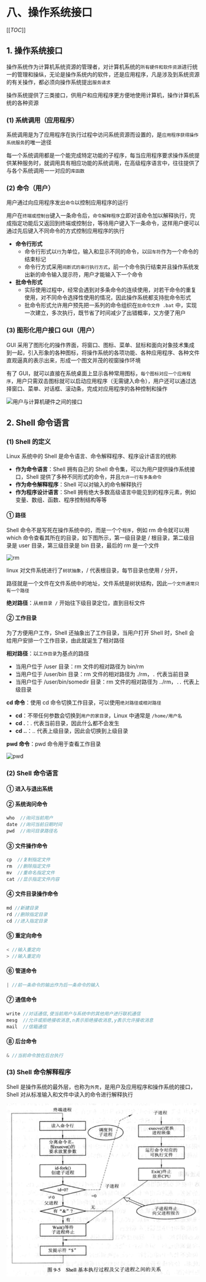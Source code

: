 # 八、操作系统接口

[[_TOC_]]

## 1. 操作系统接口

操作系统作为计算机系统资源的管理者，对计算机系统的`所有硬件和软件资源`进行统一的管理和操纵，无论是操作系统内的软件，还是应用程序，凡是涉及到系统资源的有关操作，都必须向操作系统提出`服务请求`

操作系统提供了三类接口，供用户和应用程序更方便地使用计算机，操作计算机系统的各种资源

### (1) 系统调用（应用程序）

系统调用是为了应用程序在执行过程中访问系统资源而设置的，是`应用程序获得操作系统服务`的唯一途径

每一个系统调用都是一个能完成特定功能的子程序，每当应用程序要求操作系统提供某种服务时，就调用具有相应功能的系统调用，在高级程序语言中，往往提供了与各个系统调用一一对应的`库函数`

### (2) 命令（用户）

用户通过向应用程序发出`命令`以控制应用程序的运行

用户在`终端或控制台`键入一条命令后，`命令解释程序`立即对该命令加以解释执行，完成指定功能后又返回到终端或控制台，等待用户键入下一条命令，这样用户便可以通过先后键入不同命令的方式控制应用程序的执行

* **命令行形式**
  * 命令行形式以`行`为单位，输入和显示不同的命令，以`回车符`作为一个命令的结束标记
  * 命令行方式采用`间断式的串行执行方式`，前一个命令执行结束并且操作系统发出新的命令输入提示符，用户才能输入下一个命令
* **批命令形式**
  * 实际使用过程中，经常会遇到对多条命令的连续使用，对若干命令的重复使用，对不同命令选择性使用的情况，因此操作系统都支持批命令形式
  * 批命令形式允许用户预先把一系列的命令组织在`批命令文件 .bat` 中，实现一次建立，多次执行，既节省了时间减少了出错概率，又方便了用户

### (3) 图形化用户接口 GUI（用户）

GUI 采用了图形化的操作界面，将窗口、图标、菜单、鼠标和面向对象技术集成到一起，引入形象的各种图标，将操作系统的各项功能、各种应用程序、各种文件直观逼真的表示出来，形成一个图文并茂的视窗操作环境

有了 GUI，就可以直接在系统桌面上显示各种常用图标，`每个图标对应一个应用程序`，用户只需双击图标就可以启动应用程序（无需键入命令），用户还可以通过选择窗口、菜单、对话框、滚动条，完成对应用程序的各种控制和操作

![用户与计算机硬件之间的接口]()

## 2. Shell 命令语言

### (1) Shell 的定义

Linux 系统中的 Shell 是命令语言、命令解释程序、程序设计语言的统称

* **作为命令语言**：Shell 拥有自己的 Shell 命令集，可以为用户提供操作系统接口，Shell 提供了多种不同形式的命令，并且`允许一行有多条命令`
* **作为命令解释程序**：Shell 可以对输入的命令解释执行
* **作为程序设计语言**：Shell 拥有绝大多数高级语言中能见到的程序元素，例如变量、数组、函数、程序控制结构等等

#### ① 路径

Shell 命令不是写死在操作系统中的，而是一个个`程序`，例如 rm 命令就可以用 which 命令查看其所在的目录，如下图所示，第一级目录是 / 根目录，第二级目录是 user 目录，第三级目录是 bin 目录，最后的 rm 是一个文件

![rm]()

linux 对文件系统进行了`树状抽象`，/ 代表根目录，每节目录也使用 / 分开，

路径就是一个文件在文件系统中的地址，文件系统是树状结构，因此`一个文件通常只有一个路径`

**绝对路径**：从`根目录 /` 开始往下级目录定位，直到目标文件

#### ② 工作目录

为了方便用户工作，Shell 还抽象出了工作目录，当用户打开 Shell 时，Shell 会给用户安排一个工作目录，由此就诞生了相对路径

**相对路径**：以`工作目录`为基点的路径

* 当用户位于 /user 目录：rm 文件的相对路径为 bin/rm
* 当用户位于 /user/bin 目录：rm 文件的相对路径为 ./rm，`.` 代表当前目录
* 当用户位于 /user/bin/somedir 目录：rm 文件的相对路径为 ../rm，`..` 代表上级目录

**cd 命令**：使用 cd 命令切换工作目录，可以使用`绝对路径或相对路径`

* **cd**：不带任何参数会切换到`用户的家目录`，Linux 中通常是 `/home/用户名`
* **cd .**：. 代表当前目录，因此什么都不会发生
* **cd ..**：.. 代表上级目录，因此会切换到上级目录

**pwd 命令**：pwd 命令用于查看工作目录

![pwd]()

### (2) Shell 命令语言

#### ① 进入与退出系统

#### ② 系统询问命令

```javascript
who  //询问当前用户
date //询问当前日期时间
pwd  //询问目录路径名
```

#### ③ 文件操作命令

```javascript
cp  //复制指定文件
rm  //删除指定文件
mv  //重命名指定文件
cat //显示指定文件内容
```

#### ④ 文件目录操作命令

```javascript
md //新建目录
rd //删除指定目录
cd //进入指定目录
```

#### ⑤ 重定向命令

```javascript
< //输入重定向
> //输入重定向
```

#### ⑥ 管道命令

```javascript
| //前一条命令的输出作为后一条命令的输入
```

#### ⑦ 通信命令

```javascript
write //对话通信,使当前用户与系统中的其他用户进行联机通信
mesg  //允许或拒绝接收消息,n表示拒绝接收消息,y表示允许接收消息
mail  //信箱通信
```

#### ⑧ 后台命令

```javascript
& //当前命令放在后台执行
```

### (3) Shell 命令解释程序

Shell 是操作系统的最外层，也称为`外壳`，是用户及应用程序和操作系统的接口，Shell 对从标准输入和文件中读入的命令进行解释执行

![Shell执行过程](https://github.com/yuyuyuzhang/Blog/blob/master/images/%E8%AE%A1%E7%AE%97%E6%9C%BA/%E6%93%8D%E4%BD%9C%E7%B3%BB%E7%BB%9F%E6%8E%A5%E5%8F%A3/Shell%E6%89%A7%E8%A1%8C%E8%BF%87%E7%A8%8B.png)
